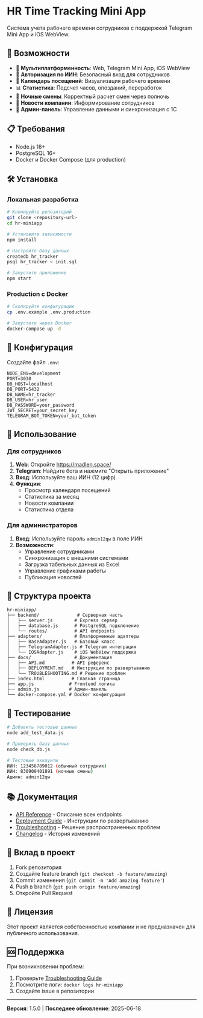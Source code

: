 # HR Time Tracking Mini App

Система учета рабочего времени сотрудников с поддержкой Telegram Mini App и iOS WebView.

## 🚀 Возможности

- 📱 **Мультиплатформенность**: Web, Telegram Mini App, iOS WebView
- 🔐 **Авторизация по ИИН**: Безопасный вход для сотрудников
- 📅 **Календарь посещений**: Визуализация рабочего времени
- 📊 **Статистика**: Подсчет часов, опозданий, переработок
- 🌙 **Ночные смены**: Корректный расчет смен через полночь
- 📰 **Новости компании**: Информирование сотрудников
- 👔 **Админ-панель**: Управление данными и синхронизация с 1С

## 📋 Требования

- Node.js 18+
- PostgreSQL 16+
- Docker и Docker Compose (для production)

## 🛠️ Установка

### Локальная разработка

```bash
# Клонируйте репозиторий
git clone <repository-url>
cd hr-miniapp

# Установите зависимости
npm install

# Настройте базу данных
createdb hr_tracker
psql hr_tracker < init.sql

# Запустите приложение
npm start
```

### Production с Docker

```bash
# Скопируйте конфигурацию
cp .env.example .env.production

# Запустите через Docker
docker-compose up -d
```

## 🔧 Конфигурация

Создайте файл `.env`:

```env
NODE_ENV=development
PORT=3030
DB_HOST=localhost
DB_PORT=5432
DB_NAME=hr_tracker
DB_USER=hr_user
DB_PASSWORD=your_password
JWT_SECRET=your_secret_key
TELEGRAM_BOT_TOKEN=your_bot_token
```

## 📱 Использование

### Для сотрудников

1. **Web**: Откройте https://madlen.space/
2. **Telegram**: Найдите бота и нажмите "Открыть приложение"
3. **Вход**: Используйте ваш ИИН (12 цифр)
4. **Функции**:
   - Просмотр календаря посещений
   - Статистика за месяц
   - Новости компании
   - Статистика отдела

### Для администраторов

1. **Вход**: Используйте пароль `admin12qw` в поле ИИН
2. **Возможности**:
   - Управление сотрудниками
   - Синхронизация с внешними системами
   - Загрузка табельных данных из Excel
   - Управление графиками работы
   - Публикация новостей

## 📁 Структура проекта

```
hr-miniapp/
├── backend/              # Серверная часть
│   ├── server.js        # Express сервер
│   ├── database.js      # PostgreSQL подключение
│   └── routes/          # API endpoints
├── adapters/            # Платформенные адаптеры
│   ├── BaseAdapter.js   # Базовый класс
│   ├── TelegramAdapter.js # Telegram интеграция
│   └── IOSAdapter.js    # iOS WebView поддержка
├── docs/                # Документация
│   ├── API.md          # API референс
│   ├── DEPLOYMENT.md   # Инструкции по развертыванию
│   └── TROUBLESHOOTING.md # Решение проблем
├── index.html          # Главная страница
├── app.js             # Frontend логика
├── admin.js           # Админ-панель
└── docker-compose.yml # Docker конфигурация
```

## 🧪 Тестирование

```bash
# Добавить тестовые данные
node add_test_data.js

# Проверить базу данных
node check_db.js

# Тестовые аккаунты
ИИН: 123456789012 (обычный сотрудник)
ИИН: 830909401891 (ночные смены)
Админ: admin12qw
```

## 📚 Документация

- [API Reference](docs/API.md) - Описание всех endpoints
- [Deployment Guide](docs/DEPLOYMENT.md) - Инструкции по развертыванию
- [Troubleshooting](docs/TROUBLESHOOTING.md) - Решение распространенных проблем
- [Changelog](CHANGELOG.md) - История изменений

## 🤝 Вклад в проект

1. Fork репозитория
2. Создайте feature branch (`git checkout -b feature/amazing`)
3. Commit изменения (`git commit -m 'Add amazing feature'`)
4. Push в branch (`git push origin feature/amazing`)
5. Откройте Pull Request

## 📄 Лицензия

Этот проект является собственностью компании и не предназначен для публичного использования.

## 🆘 Поддержка

При возникновении проблем:
1. Проверьте [Troubleshooting Guide](docs/TROUBLESHOOTING.md)
2. Посмотрите логи: `docker logs hr-miniapp`
3. Создайте issue в репозитории

---

**Версия**: 1.5.0 | **Последнее обновление**: 2025-06-18